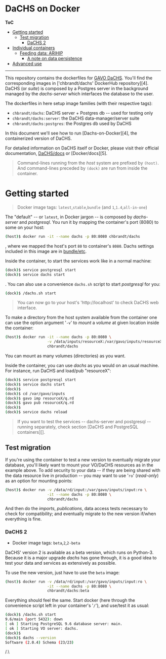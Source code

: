 # DaCHS on Docker

**ToC**
* [Getting started](#getting-started)
  * [Test migration](#test-migration)
    * [DaCHS 2](#dachs-2)
* [Individual containers](#individual-containers)
  * [Feeding data: ARIHIP](#feeding-data-arihip-example)
    * [A note on data persistence](#a-note-on-data-persistence)
* [Advanced use](#advanced-use)

---

This repository contains the dockerfiles for [GAVO DaCHS](http://docs.g-vo.org/DaCHS/).
You'll find the corresponding images in ['chbrandt/dachs' DockerHub repository][4].
DaCHS (or _suite_) is composed by a Postgres server in the background managed
by the _dachs-server_ which interfaces the database to the user.

The dockerfiles in here setup image families (with their respective tags):
* `chbrandt/dachs`: DaCHS server + Postgres db -- used for testing only
* `chbrandt/dachs:server`: the DaCHS data-manager/server suite
* `chbrandt/dachs:postgres`: the Postgres db used by DaCHS

In this document we'll see how to run [Dachs-on-Docker][4], the containerized
version of DaCHS.

For detailed information on DaCHS itself or Docker, please
visit their official documentation, [DaCHS/docs][1] or [Docker/docs][5].

> Command-lines running from the _host_ system are prefixed by <code>(host)</code>.
> And command-lines preceded by <code>(dock)</code> are run from inside the container.

[1]: http://dachs-doc.readthedocs.io


# Getting started

> Docker image tags: `latest`,`stable`,`bundle` (and `1`,`1.4`,`all-in-one`)

The "default" -- or `latest`, in Docker jargon -- is composed by _dachs-server_
and _postgresql_.
You run it by mapping the container's port (8080) to some on your host:
```bash
(host)$ docker run -it --name dachs -p 80:8080 chbrandt/dachs
```
, where we mapped the host's port `80` to container's `8080`.
Dachs settings included in this image are in [bundle/etc](dockerfiles/bundle/etc).

Inside the container, to start the services work like in a normal machine:
```bash
(dock)$ service postgresql start
(dock)$ service dachs start
```
. You can also use a convenience `dachs.sh` script to start _postgresql_ for you:
```bash
(dock)$ /dachs.sh start
```

> You can now go to your host's 'http://localhost' to check DaCHS web interface.

To make a directory from the host system available from the container one can
use the option argument '`-v`' to _mount_ a _volume_ at given location inside
the container:
```bash
(host)$ docker run -it --name dachs -p 80:8080 \
                   -v /data/inputs/resourceX:/var/gavo/inputs/resourceX \
                   chbrandt/dachs
```
You can mount as many volumes (directories) as you want.

Inside the container, you can use _dachs_ as you would on an usual machine.
For instance, run DaCHS and load/pub "resourceX":
```bash
(dock)$ service postgresql start
(dock)$ service dachs start
(dock)$
(dock)$ cd /var/gavo/inputs
(dock)$ gavo imp resourceX/q.rd
(dock)$ gavo pub resourceX/q.rd
(dock)$
(dock)$ service dachs reload
```

> If you want to test the services -- dachs-server and postgresql -- running
> separately, check section [DaCHS and PostgreSQL containers][].


## Test migration

If you're using the container to test a new version to eventually migrate your
database, you'll likely want to mount your VO/DaCHS resources as in the example
above. To add security to your data -- if they are being shared with the data
resource live in production -- you may want to use '`ro`' (_read-only_) as an
option for mounting points:
```bash
(host)$ docker run -v /data/rd/input:/var/gavo/inputs/input:ro \
                   -it --name dachs -p 80:8080 \
                   chbrandt/dachs
```

And then do the _imports_, _publications_, data access tests necessary to check
for compatibility; and eventually migrate to the new version if/when everything is fine.


### DaCHS 2

* Docker image tags: `beta`,`2`,`2-beta`

DaCHS' version 2 is available as a beta version, which runs on Python-3.
Because it is a major upgrade _dachs_ has gone through, it is a good idea to test
your data and services as extensively as possible.

To use the new version, just have to use the `beta` image:
```bash
(host)$ docker run -v /data/rd/input:/var/gavo/inputs/input:ro \
                   -it --name dachs -p 80:8080 \
                   chbrandt/dachs:beta
```

Everything should feel the same.
Start docker (here through the convenience script left in your container's '`/`'),
and use/test it as usual:
```bash
(dock)$ /dachs.sh start
9.6/main (port 5432): down
[ ok ] Starting PostgreSQL 9.6 database server: main.
[ ok ] Starting VO server: dachs.
(dock)$
(dock)$ dachs --version
Software (2.0.4) Schema (23/23)
```


/.\
